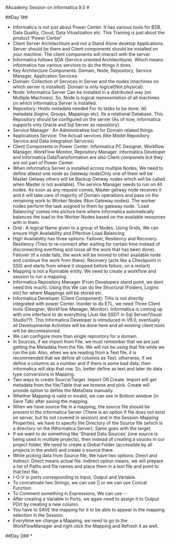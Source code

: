 #Academy Session on Informatica 9.0 #

##Day 1##
* Informatica is not just about Power Center. It has various tools for B2B, Data Quality, Cloud, Data Vitualization etc. This Training is just about the product 'Power Center'
* Client Server Architechture and not a Stand Alone desktop Applications. Server should be there and Client components should be installed on your machine. The client components will interact with the server.
* Informatica follows SOA (Service oriented Architechture). Which means informatica has various services to do the things it does. 
* Key Architecture Components: Domain, Node, Repository, Service Manager, Application Services.
* Domain: Collection of Services in Server and the nodes (machines on which server is installed). Domain is only logical(Not physical).
* Node: Informatica Server Can be installed in a distributed way (on Multiple Machines). So, Node is logical representation of all machines on which Informatica Server is installed. 
* Repository: Holds metadata needed For its tasks to be done. All metadata (logins, Groups, Mappings etc). Its a relational Database. This Repository should be configured on the server (As of now, informatica supports only Oracle and Sql Server as repository)
* Service Manager : An Administrative tool for Domain related things. 
* Applications Service: The Actuall services (like Model Repository Service and Data Integration Services)
* Client Components in Power Center: Informatica PC Designer, Workflow Manager, WorkFlow Monitor, Repository Manager. informatica Developer and Informatica DataTransformation are also Client componets but they are not part of Power Center.
* When informatica Server is installed across multiple Nodes, We need to define atleast one node as Gateway node(Only one of them will be Master Getway others will be Backup Getway nodes which will be called when Master is not available). The service Manager needs to run on All nodes. As soon as any request comes, Master getway node receives it and it will take care of majority of Domain operations and pass on the remaining work to Worker Nodes (Non Gateway nodes). The worker nodes perform the task asigned to them by gateway node. 'Load Balancing' comes into picture here where informatica automatically balances the load to the Worker Nodes based on the available resources with in them.  
* Grid : A logical Name given to a group of Nodes. Using Grids, We can ensure High Availability and Effective Load Balancing.
* High Availability has three options: Failover, Resiliency and Recovery. Resiliency (Tries to re-connect after waiting for certain time instead of disconnecting everthing and loose all the work that has been done). Failover (if a node fails, the work will be moved to other available node and continue the work from there). Recovery (acts like a Checkpoint in SSIS and starts from where it stopped before failure, on a restart)
* Mapping is not a Runnable entity. We need to create a workflow and session to run a mapping. 
* Informatica Repository Manager (From Developers stand point, we dont need this much). Using this We can do the Structural (Folders, Logins etc) for where Mappings will be stored etc. 
* Informatica Developer (Client Component): THis is not directly integrated with power Center. Inorder to do ETL, we need Three Client tools (Designer, WorkFlow Manager, Monitor). Informatica is coming up with one interface to do everything (Just like SSDT in Sql Server/Visual Studio??). This Informatica Developer is introduced in V9.0, eventually all Developmental Activities will be done here and all existing client tools will be decomissioned.
* We can configure more than single repository for a domain.
* In Sources, if we import from File, we must remember that we are just getting the Metadata from the file, We will not be using that file while we run the job. Also, when we are reading from a Text file, it is recommended that we define all columns as Text. otherwise, if we define a columns as a number and if there is some bad data, then informatica will skip that row. So, better define as text and later do data type conversions in Mapping.
* Two ways to create Source/Target. Import OR Create. Import will get metadata from the file/Table that we browse and pick. Create will provide option to define the MetaData manually. 
* Whether Mapping is valid or invalid, we can see in Bottom window (in Save Tab) after saving the mapping. 
* When we have source file in a mapping, the source file should be present in the informatica Server (There is an option if file does not exist on server, but its not covered in session) and in the Session-Mapping Properties, we have to specify the Directory of the Source file (which is a directory on the INformatica Server). Same goes with the target. 
* If we want to do something like 'Shared Data Sources' (one source is being used in multiple projects), then instead of creating a souces in our project folder, We need to create a Global Folder (accessible by all projects in the ambit) and create a source there. 
* While picking data from Source file, We have two options: Direct and Indirect. Direct means actual file. Indirect option means, we will prepare a list of Paths and file names and place them in a text file and point to that text file. 
* I-O-V in ports corresponding to Input, Output and Variable.
* To concatinate two Strings, we can use || or we can use Concat Function
* To Comment something in Expressions, We can use --
* After creating a Variable in Ports, we again need to assign it to Output POrt by creating a new column.
* You have to SAVE the mapping for it to be able to appear in the mapping selection in the Session. 
* Everytime we change a Mapping, we need to go to the WorkFlowManager and right click the Mapping and Refresh it as well. 
 
##Day 2##
*
